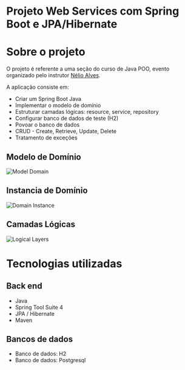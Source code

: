 # Projeto Web Services com Spring Boot e JPA/Hibernate


# Sobre o projeto


O projeto é referente a uma seção do curso de Java POO, evento organizado pelo instrutor [Nélio Alves](https://devsuperior.com "Site da DevSuperior").

A aplicação consiste em:
- Criar um Spring Boot Java
- Implementar o modelo de domínio
- Estruturar camadas lógicas: resource, service, repository
- Configurar banco de dados de teste (H2)
- Povoar o banco de dados
- CRUD - Create, Retrieve, Update, Delete
- Tratamento de exceções


## Modelo de Domínio
![Model Domain](https://github.com/MarioSergio2/workshop-springboot3-jpa/assets/167470981/3ef09a3f-6cc7-4e87-b6c7-1df65770b0e2)

## Instancia de Domínio
![Domain Instance](https://github.com/MarioSergio2/workshop-springboot3-jpa/assets/167470981/71d84629-7b01-4d41-bf79-9c7aa8ddd214)

## Camadas Lógicas
![Logical Layers](https://github.com/MarioSergio2/workshop-springboot3-jpa/assets/167470981/e8126bb2-74a7-4d61-b8fb-6ba817e63cab)



# Tecnologias utilizadas
## Back end
- Java
- Spring Tool Suite 4
- JPA / Hibernate
- Maven

## Bancos de dados
- Banco de dados: H2
- Banco de dados: Postgresql
